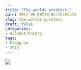 ```yaml
---
title: "The worlds greatest."
date: 2012-05-08T20:52:12+01:00
slug: the-worlds-greatest
draft: false
categories:
- Allmänt/Vardag
tags:
- blogg.se
- 2012
---
```

![](/assets/images/blogg.se/v__74e2_201803444.jpg)